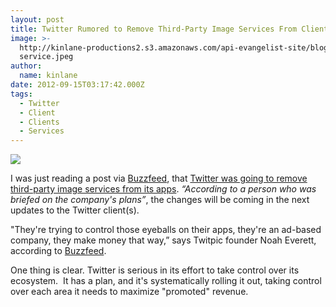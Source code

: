 ```yaml
---
layout: post
title: Twitter Rumored to Remove Third-Party Image Services From Clients
image: >-
  http://kinlane-productions2.s3.amazonaws.com/api-evangelist-site/blog/twitter-image
  service.jpeg
author:
  name: kinlane
date: 2012-09-15T03:17:42.000Z
tags:
  - Twitter
  - Client
  - Clients
  - Services
---
```

![](https://s3.amazonaws.com/kinlane-productions2/twitter/twitter-image+service.jpeg)

I was just reading a post via [Buzzfeed](http://www.buzzfeed.com/ "BuzzFeed"), that [Twitter was going to remove third-party image services from its apps](http://www.buzzfeed.com/jwherrman/twitter-is-removing-third-party-image-services-fro "Twitter was going to remove third-party image services from its apps"). _“According to a person who was briefed on the company's plans”_, the changes will be coming in the next updates to the Twitter client(s).

"They're trying to control those eyeballs on their apps, they're an ad-based company, they make money that way,” says Twitpic founder Noah Everett, according to [Buzzfeed](http://www.buzzfeed.com/ "BuzzFeed").

One thing is clear. Twitter is serious in its effort to take control over its ecosystem.  It has a plan, and it's systematically rolling it out, taking control over each area it needs to maximize "promoted" revenue.
